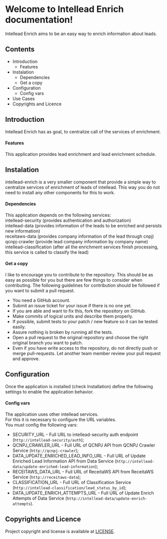 # Welcome to Intellead Enrich documentation!

Intellead Enrich aims to be an easy way to enrich information about leads.

## Contents
  * Introduction
    * Features
  * Instalation
    * Dependencies
    * Get a copy
  * Configuration
    * Config vars
  * Use Cases
  * Copyrights and Licence

## Introduction
Intellead Enrich has as goal, to centralize call of the services of enrichment.

#### Features
This application provides lead enrichment and lead enrichment schedule.

## Instalation
intellead-enrich is a very smaller component that provide a simple way to centralize services of enrichment of leads of intellead.
This way you do not need to install any other components for this to work.

#### Dependencies
This application depends on the following services:  
intellead-security (provides authentication and authorization)  
intellead-data (provides information of the leads to be enriched and persists new information)  
receitaws-data (provides company information of the lead through cnpj)  
qcnpj-crawler (provide lead company information by company name)  
intellead-classification (after all the enrichment services finish processing, this service is called to classify the lead)

#### Get a copy
I like to encourage you to contribute to the repository.
This should be as easy as possible for you but there are few things to consider when contributing. The following guidelines for contribution should be followed if you want to submit a pull request.
  * You need a GitHub account.
  * Submit an issue ticket for your issue if there is no one yet.
  * If you are able and want to fix this, fork the repository on GitHub.
  * Make commits of logical units and describe them properly.
  * If possible, submit tests to your patch / new feature so it can be tested easily.
  * Assure nothing is broken by running all the tests.
  * Open a pull request to the original repository and choose the right original branch you want to patch.
  * Even if you have write access to the repository, do not directly push or merge pull-requests. Let another team member review your pull request and approve.

## Configuration
Once the application is installed (check Installation) define the following settings to enable the application behavior.

#### Config vars
The application uses other intellead services.  
For this it is necessary to configure the URL variables.  
You must config the following vars:  
  * SECURITY_URL - Full URL to intellead-security auth endpoint (`http://intellead-security/auth`);
  * QCNPJ_CRAWLER_URL - Full URL of QCNPJ API from QCNPJ Crawler Service (`http://qcnpj-crawler`);
  * DATA_UPDATE_ENRICHED_LEAD_INFO_URL - Full URL of Update Enriched Lead Information API from Data Service (`http://intellead-data/update-enriched-lead-information`);
  * RECEITAWS_DATA_URL - Full URL of ReceitaWS API from ReceitaWS Service (`http://receitaws-data`);
  * CLASSIFICATION_URL - Full URL of Classification Service (`http://intellead-classification/lead_status_by_id`);
  * DATA_UPDATE_ENRICH_ATTEMPTS_URL - Full URL of Update Enrich Attempts of Data Service (`http://intellead-data/update-enrich-attempts`).

## Copyrights and Licence
Project copyright and license is available at [LICENSE](./LICENSE).

